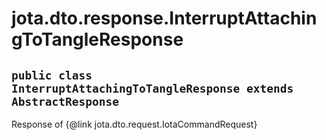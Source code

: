 # jota.dto.response.InterruptAttachingToTangleResponse

## `public class InterruptAttachingToTangleResponse extends AbstractResponse`

Response of {@link jota.dto.request.IotaCommandRequest}
